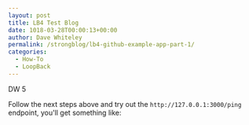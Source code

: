 ```yaml
---
layout: post
title: LB4 Test Blog
date: 1018-03-28T00:00:13+00:00
author: Dave Whiteley
permalink: /strongblog/lb4-github-example-app-part-1/
categories:
  - How-To
  - LoopBack
---
```


DW 5

Follow the next steps above and try out the `http://127.0.0.1:3000/ping` endpoint, you'll get something like:


